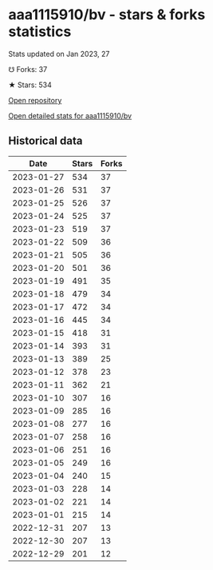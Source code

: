 # aaa1115910/bv - stars & forks statistics

Stats updated on Jan 2023, 27

☋ Forks: 37

★ Stars: 534

[Open repository](https://github.com/aaa1115910/bv)

[Open detailed stats for aaa1115910/bv](https://reviewgithub.com/rep/aaa1115910/bv)

## Historical data
| Date | Stars | Forks |
|------|-------|-------|
| 2023-01-27 | 534 | 37 | 
| 2023-01-26 | 531 | 37 | 
| 2023-01-25 | 526 | 37 | 
| 2023-01-24 | 525 | 37 | 
| 2023-01-23 | 519 | 37 | 
| 2023-01-22 | 509 | 36 | 
| 2023-01-21 | 505 | 36 | 
| 2023-01-20 | 501 | 36 | 
| 2023-01-19 | 491 | 35 | 
| 2023-01-18 | 479 | 34 | 
| 2023-01-17 | 472 | 34 | 
| 2023-01-16 | 445 | 34 | 
| 2023-01-15 | 418 | 31 | 
| 2023-01-14 | 393 | 31 | 
| 2023-01-13 | 389 | 25 | 
| 2023-01-12 | 378 | 23 | 
| 2023-01-11 | 362 | 21 | 
| 2023-01-10 | 307 | 16 | 
| 2023-01-09 | 285 | 16 | 
| 2023-01-08 | 277 | 16 | 
| 2023-01-07 | 258 | 16 | 
| 2023-01-06 | 251 | 16 | 
| 2023-01-05 | 249 | 16 | 
| 2023-01-04 | 240 | 15 | 
| 2023-01-03 | 228 | 14 | 
| 2023-01-02 | 221 | 14 | 
| 2023-01-01 | 215 | 14 | 
| 2022-12-31 | 207 | 13 | 
| 2022-12-30 | 207 | 13 | 
| 2022-12-29 | 201 | 12 | 

